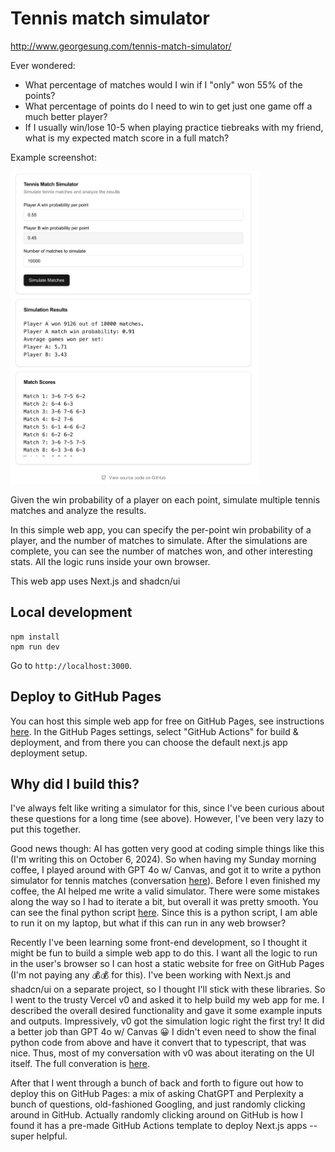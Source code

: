 # Tennis match simulator
http://www.georgesung.com/tennis-match-simulator/

Ever wondered:
- What percentage of matches would I win if I "only" won 55% of the points?
- What percentage of points do I need to win to get just one game off a much better player?
- If I usually win/lose 10-5 when playing practice tiebreaks with my friend, what is my expected match score in a full match?

Example screenshot:

<img src="demo.png" alt="demo" style="max-height: 500px;"/>

Given the win probability of a player on each point, simulate multiple tennis matches and analyze the results.

In this simple web app, you can specify the per-point win probability of a player, and the number of matches to simulate. After the simulations are complete, you can see the number of matches won, and other interesting stats. All the logic runs inside your own browser.

This web app uses Next.js and shadcn/ui

## Local development
```
npm install
npm run dev
```

Go to `http://localhost:3000`.

## Deploy to GitHub Pages
You can host this simple web app for free on GitHub Pages, see instructions [here](https://docs.github.com/en/pages/getting-started-with-github-pages/creating-a-github-pages-site). In the GitHub Pages settings, select "GitHub Actions" for build & deployment, and from there you can choose the default next.js app deployment setup.

## Why did I build this?
I've always felt like writing a simulator for this, since I've been curious about these questions for a long time (see above). However, I've been very lazy to put this together.

Good news though: AI has gotten very good at coding simple things like this (I'm writing this on October 6, 2024). So when having my Sunday morning coffee, I played around with GPT 4o w/ Canvas, and got it to write a python simulator for tennis matches (conversation [here](https://chatgpt.com/share/6702697b-7770-800d-8289-e42a164c955d)). Before I even finished my coffee, the AI helped me write a valid simulator. There were some mistakes along the way so I had to iterate a bit, but overall it was pretty smooth. You can see the final python script [here](https://gist.github.com/georgesung/42387a7208ddc648b334716d6bf406e2). Since this is a python script, I am able to run it on my laptop, but what if this can run in any web browser?

Recently I've been learning some front-end development, so I thought it might be fun to build a simple web app to do this. I want all the logic to run in the user's browser so I can host a static website for free on GitHub Pages (I'm not paying any 💰💰 for this). I've been working with Next.js and shadcn/ui on a separate project, so I thought I'll stick with these libraries. So I went to the trusty Vercel v0 and asked it to help build my web app for me. I described the overall desired functionality and gave it some example inputs and outputs. Impressively, v0 got the simulation logic right the first try! It did a better job than GPT 4o w/ Canvas 😀 I didn't even need to show the final python code from above and have it convert that to typescript, that was nice. Thus, most of my conversation with v0 was about iterating on the UI itself. The full converation is [here](https://v0.dev/chat/aP0kDHVyXOf).

After that I went through a bunch of back and forth to figure out how to deploy this on GitHub Pages: a mix of asking ChatGPT and Perplexity a bunch of questions, old-fashioned Googling, and just randomly clicking around in GitHub. Actually randomly clicking around on GitHub is how I found it has a pre-made GitHub Actions template to deploy Next.js apps -- super helpful.
